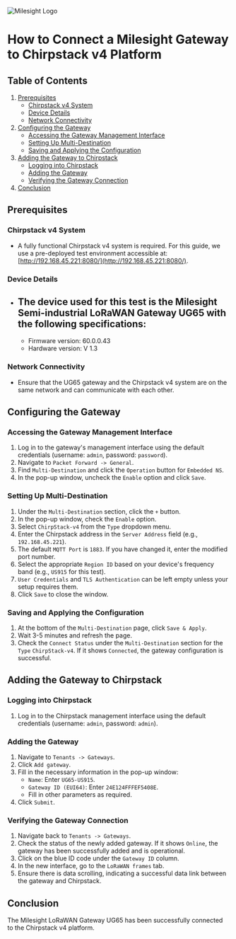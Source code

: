 
![Milesight Logo](http://resource.milesight-iot.com/Support/lockon/ChirpStack-v4-doc/Milesight-logo.png "Milesight Logo")

# How to Connect a Milesight Gateway to Chirpstack v4 Platform

## Table of Contents
1. [Prerequisites](#prerequisites)
    - [Chirpstack v4 System](#chirpstack-v4-system)
    - [Device Details](#device-details)
    - [Network Connectivity](#network-connectivity)
2. [Configuring the Gateway](#configuring-the-gateway)
    - [Accessing the Gateway Management Interface](#accessing-the-gateway-management-interface)
    - [Setting Up Multi-Destination](#setting-up-multi-destination)
    - [Saving and Applying the Configuration](#saving-and-applying-the-configuration)
3. [Adding the Gateway to Chirpstack](#adding-the-gateway-to-chirpstack)
    - [Logging into Chirpstack](#logging-into-chirpstack)
    - [Adding the Gateway](#adding-the-gateway)
    - [Verifying the Gateway Connection](#verifying-the-gateway-connection)
4. [Conclusion](#conclusion)

## Prerequisites

### Chirpstack v4 System
- A fully functional Chirpstack v4 system is required. For this guide, we use a pre-deployed test environment accessible at: [http://192.168.45.221:8080/](http://192.168.45.221:8080/).

### Device Details
- The device used for this test is the Milesight Semi-industrial LoRaWAN Gateway UG65 with the following specifications:
  - 
  - Firmware version: 60.0.0.43
  - Hardware version: V 1.3

### Network Connectivity
- Ensure that the UG65 gateway and the Chirpstack v4 system are on the same network and can communicate with each other.

## Configuring the Gateway

### Accessing the Gateway Management Interface
1. Log in to the gateway's management interface using the default credentials (username: `admin`, password: `password`).
2. Navigate to `Packet Forward -> General`.
3. Find `Multi-Destination` and click the `Operation` button for `Embedded NS`.
4. In the pop-up window, uncheck the `Enable` option and click `Save`.

### Setting Up Multi-Destination
1. Under the `Multi-Destination` section, click the `+` button.
2. In the pop-up window, check the `Enable` option.
3. Select `ChirpStack-v4` from the `Type` dropdown menu.
4. Enter the Chirpstack address in the `Server Address` field (e.g., `192.168.45.221`).
5. The default `MQTT Port` is `1883`. If you have changed it, enter the modified port number.
6. Select the appropriate `Region ID` based on your device's frequency band (e.g., `US915` for this test).
7. `User Credentials` and `TLS Authentication` can be left empty unless your setup requires them.
8. Click `Save` to close the window.

### Saving and Applying the Configuration
1. At the bottom of the `Multi-Destination` page, click `Save & Apply`.
2. Wait 3-5 minutes and refresh the page.
3. Check the `Connect Status` under the `Multi-Destination` section for the `Type` `ChirpStack-v4`. If it shows `Connected`, the gateway configuration is successful.

## Adding the Gateway to Chirpstack

### Logging into Chirpstack
1. Log in to the Chirpstack management interface using the default credentials (username: `admin`, password: `admin`).

### Adding the Gateway
1. Navigate to `Tenants -> Gateways`.
2. Click `Add gateway`.
3. Fill in the necessary information in the pop-up window:
   - `Name`: Enter `UG65-US915`.
   - `Gateway ID (EUI64)`: Enter `24E124FFFEF5408E`.
   - Fill in other parameters as required.
4. Click `Submit`.

### Verifying the Gateway Connection
1. Navigate back to `Tenants -> Gateways`.
2. Check the status of the newly added gateway. If it shows `Online`, the gateway has been successfully added and is operational.
3. Click on the blue ID code under the `Gateway ID` column.
4. In the new interface, go to the `LoRaWAN frames` tab.
5. Ensure there is data scrolling, indicating a successful data link between the gateway and Chirpstack.

## Conclusion
The Milesight LoRaWAN Gateway UG65 has been successfully connected to the Chirpstack v4 platform.
